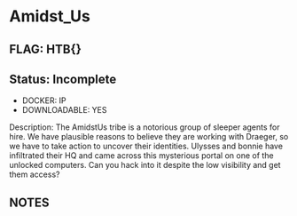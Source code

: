 # Amidst_Us

## FLAG: HTB{}

## Status: Incomplete

+ DOCKER: IP
+ DOWNLOADABLE: YES

Description: The AmidstUs tribe is a notorious group of sleeper agents for hire. We have plausible reasons to believe they are working with Draeger, so we have to take action to uncover their identities. Ulysses and bonnie have infiltrated their HQ and came across this mysterious portal on one of the unlocked computers. Can you hack into it despite the low visibility and get them access?

## NOTES
